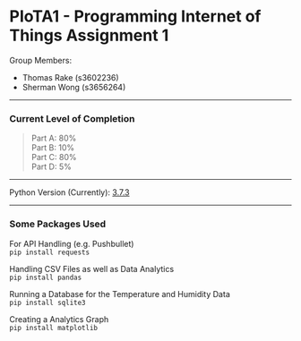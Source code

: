 # PIoTA1 - Programming Internet of Things Assignment 1  
Group Members:
- Thomas Rake (s3602236)
- Sherman Wong (s3656264)
___
### Current Level of Completion
> Part A: 80%  
> Part B: 10%  
> Part C: 80%  
> Part D: 5%  
***
Python Version (Currently): [3.7.3](https://www.python.org/downloads/)
***
### Some Packages Used
For API Handling (e.g. Pushbullet)  
  `pip install requests`
  
Handling CSV Files as well as Data Analytics  
  `pip install pandas`  
  
Running a Database for the Temperature and Humidity Data  
  `pip install sqlite3`
  
Creating a Analytics Graph  
  `pip install matplotlib`
  
